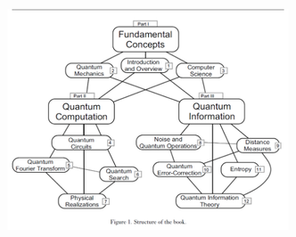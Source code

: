 ![image-20221015141249878](https://raw.githubusercontent.com/wannain/image/main/2022/10/upgit_20221015_1665814370.png)